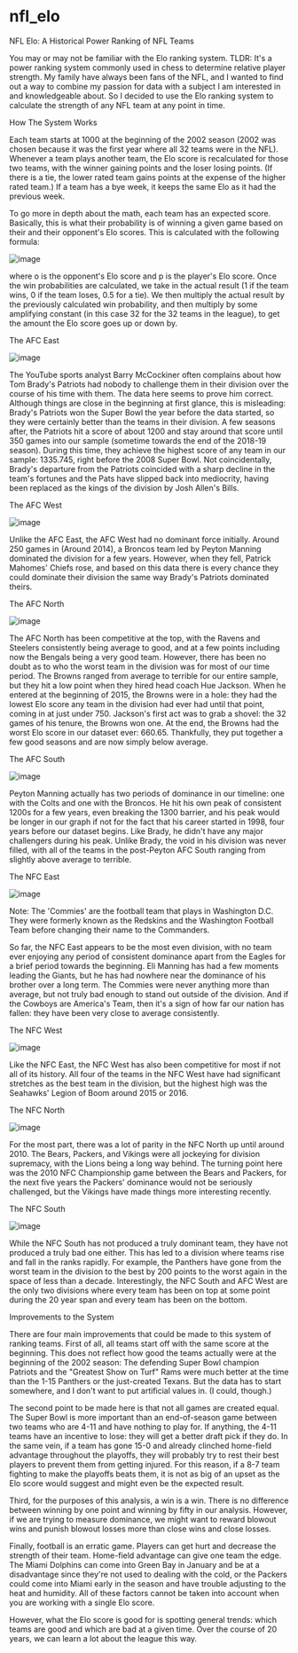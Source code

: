 # nfl_elo

NFL Elo: A Historical Power Ranking of NFL Teams

You may or may not be familiar with the Elo ranking system. TLDR: It's a power ranking system commonly used in chess to determine relative player strength. My family have always been fans of the NFL, and I wanted to find out a way to combine my passion for data with a subject I am interested in and knowledgeable about. So I decided to use the Elo ranking system to calculate the strength of any NFL team at any point in time.

How The System Works

Each team starts at 1000 at the beginning of the 2002 season (2002 was chosen because it was the first year where all 32 teams were in the NFL). Whenever a team plays another team, the Elo score is recalculated for those two teams, with the winner gaining points and the loser losing points. (If there is a tie, the lower rated team gains points at the expense of the higher rated team.) If a team has a bye week, it keeps the same Elo as it had the previous week. 

To go more in depth about the math, each team has an expected score. Basically, this is what their probability is of winning a given game based on their and their opponent's Elo scores. This is calculated with the following formula:

![image](https://github.com/mtczech/nfl_elo/assets/73159403/7cab1987-8e44-419e-ac58-2228d28adc85)

where o is the opponent's Elo score and p is the player's Elo score. Once the win probabilities are calculated, we take in the actual result (1 if the team wins, 0 if the team loses, 0.5 for a tie). We then multiply the actual result by the previously calculated win probability, and then multiply by some amplifying constant (in this case 32 for the 32 teams in the league), to get the amount the Elo score goes up or down by. 

The AFC East

![image](https://github.com/mtczech/nfl_elo/assets/73159403/5143b421-a280-4b57-8709-e00ef4915e40)

The YouTube sports analyst Barry McCockiner often complains about how Tom Brady's Patriots had nobody to challenge them in their division over the course of his time with them. The data here seems to prove him correct. Although things are close in the beginning at first glance, this is misleading: Brady's Patriots won the Super Bowl the year before the data started, so they were certainly better than the teams in their division. A few seasons after, the Patriots hit a score of about 1200 and stay around that score until 350 games into our sample (sometime towards the end of the 2018-19 season). During this time, they achieve the highest score of any team in our sample: 1335.745, right before the 2008 Super Bowl. Not coincidentally, Brady's departure from the Patriots coincided with a sharp decline in the team's fortunes and the Pats have slipped back into mediocrity, having been replaced as the kings of the division by Josh Allen's Bills.

The AFC West

![image](https://github.com/mtczech/nfl_elo/assets/73159403/7d9d58e6-2dc6-4b89-b82c-ce80e86866a6)

Unlike the AFC East, the AFC West had no dominant force initially. Around 250 games in (Around 2014), a Broncos team led by Peyton Manning dominated the division for a few years. However, when they fell, Patrick Mahomes' Chiefs rose, and based on this data there is every chance they could dominate their division the same way Brady's Patriots dominated theirs.

The AFC North

![image](https://github.com/mtczech/nfl_elo/assets/73159403/04d2e0bb-d941-47d7-b67c-c8b0f514cdb1)

The AFC North has been competitive at the top, with the Ravens and Steelers consistently being average to good, and at a few points including now the Bengals being a very good team. However, there has been no doubt as to who the worst team in the division was for most of our time period. The Browns ranged from average to terrible for our entire sample, but they hit a low point when they hired head coach Hue Jackson. When he entered at the beginning of 2015, the Browns were in a hole: they had the lowest Elo score any team in the division had ever had until that point, coming in at just under 750. Jackson's first act was to grab a shovel: the 32 games of his tenure, the Browns won one. At the end, the Browns had the worst Elo score in our dataset ever: 660.65. Thankfully, they put together a few good seasons and are now simply below average.

The AFC South

![image](https://github.com/mtczech/nfl_elo/assets/73159403/15c39a4d-10b7-4d08-b087-477059ffbbb7)

Peyton Manning actually has two periods of dominance in our timeline: one with the Colts and one with the Broncos. He hit his own peak of consistent 1200s for a few years, even breaking the 1300 barrier, and his peak would be longer in our graph if not for the fact that his career started in 1998, four years before our dataset begins. Like Brady, he didn't have any major challengers during his peak. Unlike Brady, the void in his division was never filled, with all of the teams in the post-Peyton AFC South ranging from slightly above average to terrible.

The NFC East

![image](https://github.com/mtczech/nfl_elo/assets/73159403/e3c9e79a-3e08-434e-8c48-3598dca4302d)

Note: The 'Commies' are the football team that plays in Washington D.C. They were formerly known as the Redskins and the Washington Football Team before changing their name to the Commanders.

So far, the NFC East appears to be the most even division, with no team ever enjoying any period of consistent dominance apart from the Eagles for a brief period towards the beginning. Eli Manning has had a few moments leading the Giants, but he has had nowhere near the dominance of his brother over a long term. The Commies were never anything more than average, but not truly bad enough to stand out outside of the division. And if the Cowboys are America's Team, then it's a sign of how far our nation has fallen: they have been very close to average consistently.

The NFC West

![image](https://github.com/mtczech/nfl_elo/assets/73159403/57fdbc5a-8571-4295-a156-33c834d48910)

Like the NFC East, the NFC West has also been competitive for most if not all of its history. All four of the teams in the NFC West have had significant stretches as the best team in the division, but the highest high was the Seahawks' Legion of Boom around 2015 or 2016.

The NFC North

![image](https://github.com/mtczech/nfl_elo/assets/73159403/ab5c5300-4041-4a35-82da-e41c1e72df49)

For the most part, there was a lot of parity in the NFC North up until around 2010. The Bears, Packers, and Vikings were all jockeying for division supremacy, with the Lions being a long way behind. The turning point here was the 2010 NFC Championship game between the Bears and Packers, for the next five years the Packers' dominance would not be seriously challenged, but the Vikings have made things more interesting recently.

The NFC South

![image](https://github.com/mtczech/nfl_elo/assets/73159403/6aa57b9b-a2d2-4156-b256-7a9887c58957)

While the NFC South has not produced a truly dominant team, they have not produced a truly bad one either. This has led to a division where teams rise and fall in the ranks rapidly. For example, the Panthers have gone from the worst team in the division to the best by 200 points to the worst again in the space of less than a decade. Interestingly, the NFC South and AFC West are the only two divisions where every team has been on top at some point during the 20 year span and every team has been on the bottom.

Improvements to the System

There are four main improvements that could be made to this system of ranking teams. First of all, all teams start off with the same score at the beginning. This does not reflect how good the teams actually were at the beginning of the 2002 season: The defending Super Bowl champion Patriots and the "Greatest Show on Turf" Rams were much better at the time than the 1-15 Panthers or the just-created Texans. But the data has to start somewhere, and I don't want to put artificial values in. (I could, though.)

The second point to be made here is that not all games are created equal. The Super Bowl is more important than an end-of-season game between two teams who are 4-11 and have nothing to play for. If anything, the 4-11 teams have an incentive to lose: they will get a better draft pick if they do. In the same vein, if a team has gone 15-0 and already clinched home-field advantage throughout the playoffs, they will probably try to rest their best players to prevent them from getting injured. For this reason, if a 8-7 team fighting to make the playoffs beats them, it is not as big of an upset as the Elo score would suggest and might even be the expected result.

Third, for the purposes of this analysis, a win is a win. There is no difference between winning by one point and winning by fifty in our analysis. However, if we are trying to measure dominance, we might want to reward blowout wins and punish blowout losses more than close wins and close losses. 

Finally, football is an erratic game. Players can get hurt and decrease the strength of their team. Home-field advantage can give one team the edge. The Miami Dolphins can come into Green Bay in January and be at a disadvantage since they're not used to dealing with the cold, or the Packers could come into Miami early in the season and have trouble adjusting to the heat and humidity. All of these factors cannot be taken into account when you are working with a single Elo score.

However, what the Elo score is good for is spotting general trends: which teams are good and which are bad at a given time. Over the course of 20 years, we can learn a lot about the league this way.
